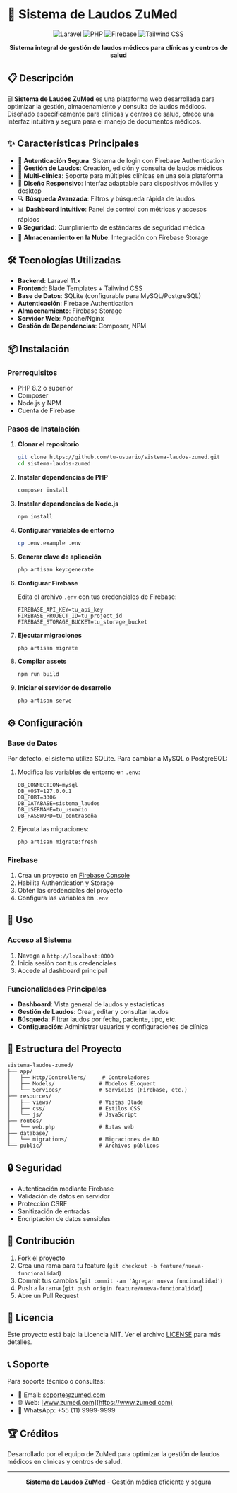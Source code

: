 # 🏥 Sistema de Laudos ZuMed

<p align="center">
  <img src="https://img.shields.io/badge/Laravel-11.x-FF2D20?style=for-the-badge&logo=laravel&logoColor=white" alt="Laravel">
  <img src="https://img.shields.io/badge/PHP-8.2+-777BB4?style=for-the-badge&logo=php&logoColor=white" alt="PHP">
  <img src="https://img.shields.io/badge/Firebase-FFCA28?style=for-the-badge&logo=firebase&logoColor=black" alt="Firebase">
  <img src="https://img.shields.io/badge/Tailwind_CSS-38B2AC?style=for-the-badge&logo=tailwind-css&logoColor=white" alt="Tailwind CSS">
</p>

<p align="center">
  <strong>Sistema integral de gestión de laudos médicos para clínicas y centros de salud</strong>
</p>

## 📋 Descripción

El **Sistema de Laudos ZuMed** es una plataforma web desarrollada para optimizar la gestión, almacenamiento y consulta de laudos médicos. Diseñado específicamente para clínicas y centros de salud, ofrece una interfaz intuitiva y segura para el manejo de documentos médicos.

## ✨ Características Principales

- 🔐 **Autenticación Segura**: Sistema de login con Firebase Authentication
- 📄 **Gestión de Laudos**: Creación, edición y consulta de laudos médicos
- 🏥 **Multi-clínica**: Soporte para múltiples clínicas en una sola plataforma
- 📱 **Diseño Responsivo**: Interfaz adaptable para dispositivos móviles y desktop
- 🔍 **Búsqueda Avanzada**: Filtros y búsqueda rápida de laudos
- 📊 **Dashboard Intuitivo**: Panel de control con métricas y accesos rápidos
- 🔒 **Seguridad**: Cumplimiento de estándares de seguridad médica
- 📁 **Almacenamiento en la Nube**: Integración con Firebase Storage

## 🛠️ Tecnologías Utilizadas

- **Backend**: Laravel 11.x
- **Frontend**: Blade Templates + Tailwind CSS
- **Base de Datos**: SQLite (configurable para MySQL/PostgreSQL)
- **Autenticación**: Firebase Authentication
- **Almacenamiento**: Firebase Storage
- **Servidor Web**: Apache/Nginx
- **Gestión de Dependencias**: Composer, NPM

## 📦 Instalación

### Prerrequisitos

- PHP 8.2 o superior
- Composer
- Node.js y NPM
- Cuenta de Firebase

### Pasos de Instalación

1. **Clonar el repositorio**
   ```bash
   git clone https://github.com/tu-usuario/sistema-laudos-zumed.git
   cd sistema-laudos-zumed
   ```

2. **Instalar dependencias de PHP**
   ```bash
   composer install
   ```

3. **Instalar dependencias de Node.js**
   ```bash
   npm install
   ```

4. **Configurar variables de entorno**
   ```bash
   cp .env.example .env
   ```

5. **Generar clave de aplicación**
   ```bash
   php artisan key:generate
   ```

6. **Configurar Firebase**
   
   Edita el archivo `.env` con tus credenciales de Firebase:
   ```env
   FIREBASE_API_KEY=tu_api_key
   FIREBASE_PROJECT_ID=tu_project_id
   FIREBASE_STORAGE_BUCKET=tu_storage_bucket
   ```

7. **Ejecutar migraciones**
   ```bash
   php artisan migrate
   ```

8. **Compilar assets**
   ```bash
   npm run build
   ```

9. **Iniciar el servidor de desarrollo**
   ```bash
   php artisan serve
   ```

## ⚙️ Configuración

### Base de Datos

Por defecto, el sistema utiliza SQLite. Para cambiar a MySQL o PostgreSQL:

1. Modifica las variables de entorno en `.env`:
   ```env
   DB_CONNECTION=mysql
   DB_HOST=127.0.0.1
   DB_PORT=3306
   DB_DATABASE=sistema_laudos
   DB_USERNAME=tu_usuario
   DB_PASSWORD=tu_contraseña
   ```

2. Ejecuta las migraciones:
   ```bash
   php artisan migrate:fresh
   ```

### Firebase

1. Crea un proyecto en [Firebase Console](https://console.firebase.google.com/)
2. Habilita Authentication y Storage
3. Obtén las credenciales del proyecto
4. Configura las variables en `.env`

## 🚀 Uso

### Acceso al Sistema

1. Navega a `http://localhost:8000`
2. Inicia sesión con tus credenciales
3. Accede al dashboard principal

### Funcionalidades Principales

- **Dashboard**: Vista general de laudos y estadísticas
- **Gestión de Laudos**: Crear, editar y consultar laudos
- **Búsqueda**: Filtrar laudos por fecha, paciente, tipo, etc.
- **Configuración**: Administrar usuarios y configuraciones de clínica

## 📁 Estructura del Proyecto

```
sistema-laudos-zumed/
├── app/
│   ├── Http/Controllers/     # Controladores
│   ├── Models/              # Modelos Eloquent
│   └── Services/            # Servicios (Firebase, etc.)
├── resources/
│   ├── views/               # Vistas Blade
│   ├── css/                 # Estilos CSS
│   └── js/                  # JavaScript
├── routes/
│   └── web.php              # Rutas web
├── database/
│   └── migrations/          # Migraciones de BD
└── public/                  # Archivos públicos
```

## 🔒 Seguridad

- Autenticación mediante Firebase
- Validación de datos en servidor
- Protección CSRF
- Sanitización de entradas
- Encriptación de datos sensibles

## 🤝 Contribución

1. Fork el proyecto
2. Crea una rama para tu feature (`git checkout -b feature/nueva-funcionalidad`)
3. Commit tus cambios (`git commit -am 'Agregar nueva funcionalidad'`)
4. Push a la rama (`git push origin feature/nueva-funcionalidad`)
5. Abre un Pull Request

## 📄 Licencia

Este proyecto está bajo la Licencia MIT. Ver el archivo [LICENSE](LICENSE) para más detalles.

## 📞 Soporte

Para soporte técnico o consultas:

- 📧 Email: soporte@zumed.com
- 🌐 Web: [www.zumed.com](https://www.zumed.com)
- 📱 WhatsApp: +55 (11) 9999-9999

## 🏆 Créditos

Desarrollado por el equipo de ZuMed para optimizar la gestión de laudos médicos en clínicas y centros de salud.

---

<p align="center">
  <strong>Sistema de Laudos ZuMed</strong> - Gestión médica eficiente y segura
</p>
